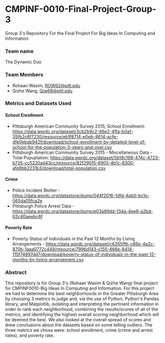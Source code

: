 # CMPINF-0010-Final-Project-Group-3
Group 3's Repository For the Final Project For Big Ideas In Computing and Information 

### Team name
The Dynamic Duo

### Team Members
- Rohaan Wasim, ROW62@pitt.edu
- Qizhe Wang, Qiw68@pitt.edu

### Metrics and Datasets Used
#### School Enrollment
- Pittsburgh American Community Survey 2015, School Enrollment: https://data.wprdc.org/dataset/3cb2b9c2-66e2-4ffa-b0a1-35fb2c6f7230/resource/eb1f8714-e0eb-4614-acfe-dfe0ebab942f/download/school-enrollment-by-detailed-level-of-school-for-the-population-3-years-and-over.csv
- Pittsburgh American Community Survey 2015 - Miscellaneous Data - Total Popuplation: https://data.wprdc.org/dataset/5b18c198-474c-4723-b735-cc5220ad43cc/resource/82f29015-6905-4b1c-8300-afe9bb2231b3/download/total-population.csv
#### Crime
- Police Incident Blotter - https://data.wprdc.org/datastore/dump/044f2016-1dfd-4ab0-bc1e-065da05fca2e
- Pittsburgh Police Arrest Data - https://data.wprdc.org/datastore/dump/e03a89dd-134a-4ee8-a2bd-62c40aeebc6f
#### Poverty Rate
- Poverty Status of Individuals in the Past 12 Months by Living Arrangements - https://data.wprdc.org/dataset/c6265ffb-c86e-4a2c-870b-1aaa0772c449/resource/7996d143-c155-466e-8414-115f74997dd7/download/poverty-status-of-individuals-in-the-past-12-months-by-living-arrangement.csv

### Abstract
This repository is for Group 3's (Rohaan Wasim & Qizhe Wang) final project for CMPINF0010-Big Ideas In Computing and Information. For this project we had to determine the best neighborhoods in the Greater Pittsburgh Area by choosing 3 metrics to judge and, via the use of Python, Python's Pandas library, and Matplotlib, isolating and interpreting the pertinent information in order to rank each neighborhood, combining the results/scores of all of the metrics, and identifying the highest overall scoring neighborhood which will be deemed the best. We also looked at the overall spread of scores and drew conclusions about the datasets based on some telling outliers. The three metrics we chose were: school enrollment, crime (crime and arrest rates), and poverty rate.
